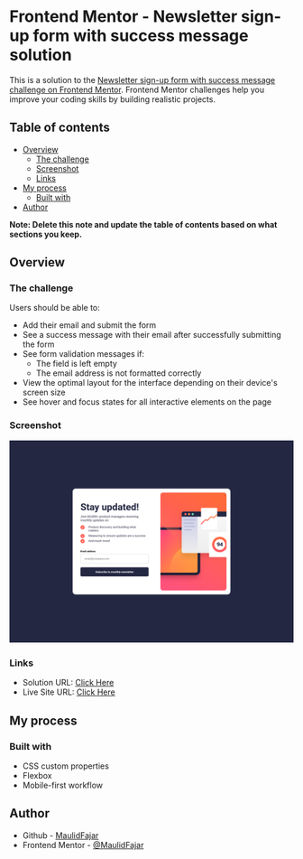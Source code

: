 # Frontend Mentor - Newsletter sign-up form with success message solution

This is a solution to the [Newsletter sign-up form with success message challenge on Frontend Mentor](https://www.frontendmentor.io/challenges/newsletter-signup-form-with-success-message-3FC1AZbNrv). Frontend Mentor challenges help you improve your coding skills by building realistic projects. 

## Table of contents

- [Overview](#overview)
  - [The challenge](#the-challenge)
  - [Screenshot](#screenshot)
  - [Links](#links)
- [My process](#my-process)
  - [Built with](#built-with)
- [Author](#author)

**Note: Delete this note and update the table of contents based on what sections you keep.**

## Overview

### The challenge

Users should be able to:

- Add their email and submit the form
- See a success message with their email after successfully submitting the form
- See form validation messages if:
  - The field is left empty
  - The email address is not formatted correctly
- View the optimal layout for the interface depending on their device's screen size
- See hover and focus states for all interactive elements on the page

### Screenshot

![](./Screenshot.png)

### Links

- Solution URL: [Click Here](https://github.com/MaulidFajar/Newsletter-form-signup)
- Live Site URL: [Click Here](https://maulidfajar.github.io/Newsletter-form-signup/)

## My process

### Built with

- CSS custom properties
- Flexbox
- Mobile-first workflow

## Author

- Github - [MaulidFajar](https://github.com/MaulidFajar/)
- Frontend Mentor - [@MaulidFajar](https://www.frontendmentor.io/profile/MaulidFajar)

